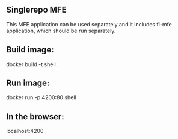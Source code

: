 ## Singlerepo MFE
This MFE application can be used separately and it includes fi-mfe application, which should be run separately.

## Build image:
docker build -t shell .

## Run image:
docker run -p 4200:80 shell

## In the browser:
localhost:4200
